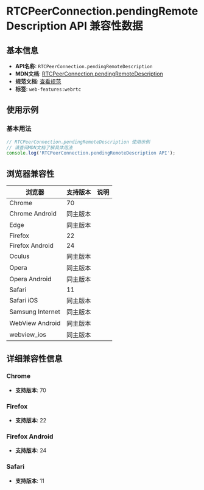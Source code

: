 # RTCPeerConnection.pendingRemoteDescription API 兼容性数据

## 基本信息

- **API名称**: `RTCPeerConnection.pendingRemoteDescription`
- **MDN文档**: [RTCPeerConnection.pendingRemoteDescription](https://developer.mozilla.org/docs/Web/API/RTCPeerConnection/pendingRemoteDescription)
- **规范文档**: [查看规范](https://w3c.github.io/webrtc-pc/#dom-peerconnection-pendingremotedesc)
- **标签**: `web-features:webrtc`

## 使用示例

### 基本用法

```javascript
// RTCPeerConnection.pendingRemoteDescription 使用示例
// 请查阅MDN文档了解具体用法
console.log('RTCPeerConnection.pendingRemoteDescription API');
```

## 浏览器兼容性

| 浏览器 | 支持版本 | 说明 |
|--------|----------|------|
| Chrome | 70 |  |
| Chrome Android | 同主版本 |  |
| Edge | 同主版本 |  |
| Firefox | 22 |  |
| Firefox Android | 24 |  |
| Oculus | 同主版本 |  |
| Opera | 同主版本 |  |
| Opera Android | 同主版本 |  |
| Safari | 11 |  |
| Safari iOS | 同主版本 |  |
| Samsung Internet | 同主版本 |  |
| WebView Android | 同主版本 |  |
| webview_ios | 同主版本 |  |

## 详细兼容性信息

### Chrome

- **支持版本**: 70

### Firefox

- **支持版本**: 22

### Firefox Android

- **支持版本**: 24

### Safari

- **支持版本**: 11

